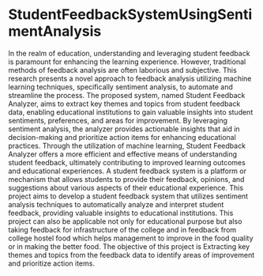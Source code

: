 # StudentFeedbackSystemUsingSentimentAnalysis
In the realm of education, understanding and leveraging student feedback is paramount for enhancing the learning experience. However, traditional methods of feedback analysis are often laborious and subjective. This research presents a novel approach to feedback analysis utilizing machine learning techniques, specifically sentiment analysis, to automate and streamline the process. The proposed system, named Student Feedback Analyzer, aims to extract key themes and topics from student feedback data, enabling educational institutions to gain valuable insights into student sentiments, preferences, and areas for improvement. By leveraging sentiment analysis, the analyzer provides actionable insights that aid in decision-making and prioritize action items for enhancing educational practices. Through the utilization of machine learning, Student Feedback Analyzer offers a more efficient and effective means of understanding student feedback, ultimately contributing to improved learning outcomes and educational experiences.
A student feedback system is a platform or mechanism that allows students to provide their feedback, opinions, and suggestions about various aspects of their educational experience. This project aims to develop a student feedback system that utilizes sentiment analysis techniques to automatically analyze and interpret student feedback, providing valuable insights to educational institutions. This project can also be applicable not only for educational purpose but also taking feedback for infrastructure of the college and in feedback from college hostel food which helps management to improve in the food quality or in making the better food. The objective of this project is Extracting key themes and topics from the feedback data to identify areas of improvement and prioritize action items. 
